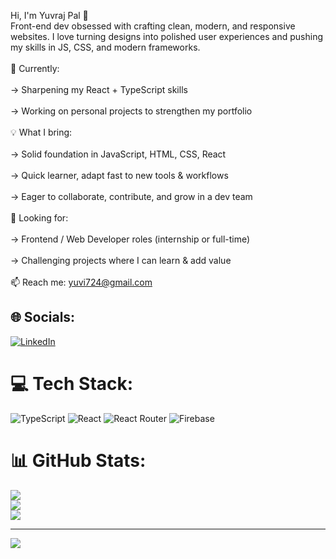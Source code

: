 Hi, I'm Yuvraj Pal 👋<br>Front-end dev obsessed with crafting clean, modern, and responsive websites. I love turning designs into polished user experiences and pushing my skills in JS, CSS, and modern frameworks.<br><br>🌱 Currently:<br><br>-> Sharpening my React + TypeScript skills<br><br>-> Working on personal projects to strengthen my portfolio<br><br>💡 What I bring:<br><br>-> Solid foundation in JavaScript, HTML, CSS, React<br><br>-> Quick learner, adapt fast to new tools & workflows<br><br>-> Eager to collaborate, contribute, and grow in a dev team<br><br>📌 Looking for:<br><br>-> Frontend / Web Developer roles (internship or full-time)<br><br>-> Challenging projects where I can learn & add value<br><br>📫 Reach me: yuvi724@gmail.com


## 🌐 Socials:
[![LinkedIn](https://img.shields.io/badge/LinkedIn-%230077B5.svg?logo=linkedin&logoColor=white)](https://linkedin.com/in/https://www.linkedin.com/in/yuvrajpal27724/) 

# 💻 Tech Stack:
![TypeScript](https://img.shields.io/badge/typescript-%23007ACC.svg?style=for-the-badge&logo=typescript&logoColor=white) ![React](https://img.shields.io/badge/react-%2320232a.svg?style=for-the-badge&logo=react&logoColor=%2361DAFB) ![React Router](https://img.shields.io/badge/React_Router-CA4245?style=for-the-badge&logo=react-router&logoColor=white) ![Firebase](https://img.shields.io/badge/firebase-a08021?style=for-the-badge&logo=firebase&logoColor=ffcd34)
# 📊 GitHub Stats:
![](https://github-readme-stats.vercel.app/api?username=YuvrajPal27&theme=dark&hide_border=false&include_all_commits=false&count_private=true)<br/>
![](https://nirzak-streak-stats.vercel.app/?user=YuvrajPal27&theme=dark&hide_border=false)<br/>
![](https://github-readme-stats.vercel.app/api/top-langs/?username=YuvrajPal27&theme=dark&hide_border=false&include_all_commits=false&count_private=true&layout=compact)

---
[![](https://visitcount.itsvg.in/api?id=YuvrajPal27&icon=0&color=0)](https://visitcount.itsvg.in)

<!-- Proudly created with GPRM ( https://gprm.itsvg.in ) -->
